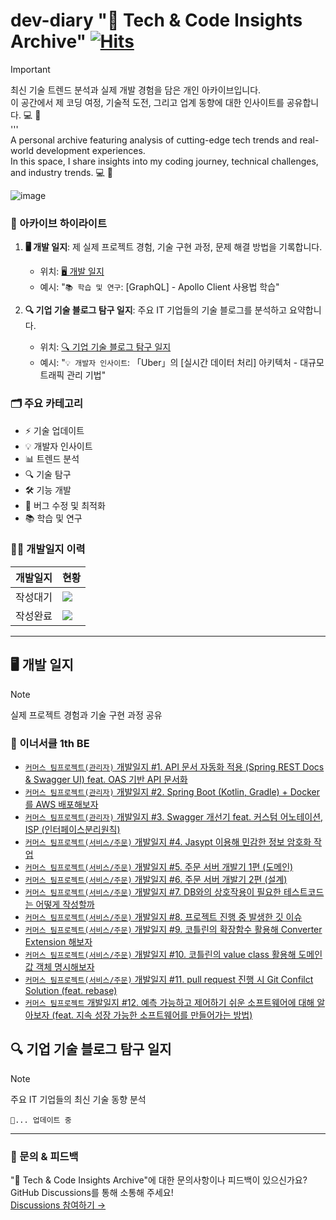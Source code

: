 # dev-diary "🚀 Tech & Code Insights Archive" [![Hits](https://hits.seeyoufarm.com/api/count/incr/badge.svg?url=https%3A%2F%2Fgithub.com%2Fhyunolike%2Fdev-diary&count_bg=%235CB7BE&title_bg=%23555555&icon=buzzfeed.svg&icon_color=%23E7E7E7&title=%EB%B0%A9%EB%AC%B8%EC%9E%90+%EC%88%98&edge_flat=false)](https://hits.seeyoufarm.com)
> [!IMPORTANT]
> 최신 기술 트렌드 분석과 실제 개발 경험을 담은 개인 아카이브입니다. <br/>
>  이 공간에서 제 코딩 여정, 기술적 도전, 그리고 업계 동향에 대한 인사이트를 공유합니다. 💻 🚀 <br/>
> ''' <br/>
> A personal archive featuring analysis of cutting-edge tech trends and real-world development experiences. <br/>
> In this space, I share insights into my coding journey, technical challenges, and industry trends. 💻 🚀 <br/>

![image](https://github.com/user-attachments/assets/dee54fac-344c-408f-8be4-e52e1c609a08)

### 📘 아카이브 하이라이트
1. **🖥️ 개발 일지**: 제 실제 프로젝트 경험, 기술 구현 과정, 문제 해결 방법을 기록합니다.
   - 위치: [🖥️ 개발 일지](#dev-log)
   - 예시: "`📚 학습 및 연구`: [GraphQL] - Apollo Client 사용법 학습"

2. **🔍 기업 기술 블로그 탐구 일지**: 주요 IT 기업들의 기술 블로그를 분석하고 요약합니다.
   - 위치: [🔍 기업 기술 블로그 탐구 일지](#-기업-기술-블로그-탐구-일지)
   - 예시: "`💡 개발자 인사이트`: 「Uber」의 [실시간 데이터 처리] 아키텍처 - 대규모 트래픽 관리 기법"
  
<!-- ### 💻 기술 스택
`🚜... 업데이트 중` -->

### 🗂 주요 카테고리
- ⚡️ 기술 업데이트
- 💡 개발자 인사이트
- 📊 트렌드 분석
- 🔍 기술 탐구
- 🛠️ 기능 개발
- 🐛 버그 수정 및 최적화
- 📚 학습 및 연구


### 👨‍🌾 개발일지 이력
|개발일지|현황|
|-|-|
|작성대기|![](https://img.shields.io/github/issues/hyunolike/dev-diary.svg)|
|작성완료|![](https://img.shields.io/github/issues-closed/hyunolike/dev-diary.svg)|
---
<a name="dev-log"></a>
## 🖥️ 개발 일지
> [!NOTE]
> 실제 프로젝트 경험과 기술 구현 과정 공유
### 🌱 이너서클 1th BE
- [`커머스 팀프로젝트(관리자)` 개발일지 #1. API 문서 자동화 적용 (Spring REST Docs & Swagger UI) feat. OAS 기반 API 문서화](https://github.com/hyunolike/dev-diary/blob/develop/inner-circle/API%20%EB%AC%B8%EC%84%9C%20%EC%9E%90%EB%8F%99%ED%99%94%20%EC%A0%81%EC%9A%A9%20(Spring%20REST%20Docs%20%26%20Swagger%20UI)%20feat.%20OAS%20%EA%B8%B0%EB%B0%98%20API%20%EB%AC%B8%EC%84%9C%ED%99%94.md)
- [`커머스 팀프로젝트(관리자)` 개발일지 #2. Spring Boot (Kotlin, Gradle) + Docker 를 AWS 배포해보자](https://github.com/hyunolike/dev-diary/blob/develop/inner-circle/Spring%20Boot%20(Kotlin%2C%20Gradle)%20%2B%20Docker%20%EB%A5%BC%20AWS%20%EB%B0%B0%ED%8F%AC%ED%95%B4%EB%B3%B4%EC%9E%90.md)
- [`커머스 팀프로젝트(관리자)` 개발일지 #3. Swagger 개선기 feat. 커스텀 어노테이션, ISP (인터페이스분리원칙)](https://github.com/hyunolike/dev-diary/blob/develop/inner-circle/Swagger%20%EA%B0%9C%EC%84%A0%EA%B8%B0%20feat.%20%EC%BB%A4%EC%8A%A4%ED%85%80%20%EC%96%B4%EB%85%B8%ED%85%8C%EC%9D%B4%EC%85%98%2C%20ISP%20(%EC%9D%B8%ED%84%B0%ED%8E%98%EC%9D%B4%EC%8A%A4%EB%B6%84%EB%A6%AC%EC%9B%90%EC%B9%99).md)
- [`커머스 팀프로젝트(서비스/주문)` 개발일지 #4. Jasypt 이용해 민감한 정보 암호화 작업](https://github.com/hyunolike/dev-diary/blob/develop/inner-circle/Jasypt%20%EC%9D%B4%EC%9A%A9%ED%95%B4%20%EB%AF%BC%EA%B0%90%ED%95%9C%20%EC%A0%95%EB%B3%B4%20%EC%95%94%ED%98%B8%ED%99%94%20%EC%9E%91%EC%97%85.md)
- [`커머스 팀프로젝트(서비스/주문)` 개발일지 #5. 주문 서버 개발기 1편 (도메인)](https://github.com/hyunolike/dev-diary/blob/develop/inner-circle/%EC%A3%BC%EB%AC%B8%20%EC%84%9C%EB%B2%84%20%EA%B0%9C%EB%B0%9C%EA%B8%B0%201%ED%8E%B8%20(%EB%8F%84%EB%A9%94%EC%9D%B8).md)
- [`커머스 팀프로젝트(서비스/주문)` 개발일지 #6. 주문 서버 개발기 2편 (설계)](https://github.com/hyunolike/dev-diary/blob/develop/inner-circle/%EC%A3%BC%EB%AC%B8%20%EC%84%9C%EB%B2%84%20%EA%B0%9C%EB%B0%9C%EA%B8%B0%202%ED%8E%B8%20(%EC%84%A4%EA%B3%84).md)
- [`커머스 팀프로젝트(서비스/주문)` 개발일지 #7. DB와의 상호작용이 필요한 테스트코드는 어떻게 작성할까](https://github.com/hyunolike/dev-diary/blob/develop/inner-circle/DB%EC%99%80%EC%9D%98%20%EC%83%81%ED%98%B8%EC%9E%91%EC%9A%A9%EC%9D%B4%20%ED%95%84%EC%9A%94%ED%95%9C%20%ED%85%8C%EC%8A%A4%ED%8A%B8%EC%BD%94%EB%93%9C%EB%8A%94%20%EC%96%B4%EB%96%BB%EA%B2%8C%20%EC%9E%91%EC%84%B1%ED%95%A0%EA%B9%8C.md)
- [`커머스 팀프로젝트(서비스/주문)` 개발일지 #8. 프로젝트 진행 중 발생한 깃 이슈](https://github.com/hyunolike/dev-diary/blob/develop/inner-circle/%ED%94%84%EB%A1%9C%EC%A0%9D%ED%8A%B8%20%EC%A7%84%ED%96%89%20%EC%A4%91%20%EB%B0%9C%EC%83%9D%ED%95%9C%20%EA%B9%83%20%EC%9D%B4%EC%8A%88.md)
- [`커머스 팀프로젝트(서비스/주문)` 개발일지 #9. 코틀린의 확장함수 활용해 Converter Extension 해보자](https://github.com/hyunolike/dev-diary/blob/develop/inner-circle/%EC%BD%94%ED%8B%80%EB%A6%B0%EC%9D%98%20%ED%99%95%EC%9E%A5%ED%95%A8%EC%88%98%20%ED%99%9C%EC%9A%A9%ED%95%B4%20Converter%20Extension%20%ED%95%B4%EB%B3%B4%EC%9E%90.md)
- [`커머스 팀프로젝트(서비스/주문)` 개발일지 #10. 코틀린의 value class 활용해 도메인 값 객체 명시해보자](https://github.com/hyunolike/dev-diary/blob/develop/inner-circle/%EC%BD%94%ED%8B%80%EB%A6%B0%EC%9D%98%20value%20class%20%ED%99%9C%EC%9A%A9%ED%95%B4%20%EB%8F%84%EB%A9%94%EC%9D%B8%20%EA%B0%92%20%EA%B0%9D%EC%B2%B4%20%EB%AA%85%EC%8B%9C%ED%95%B4%EB%B3%B4%EC%9E%90.md)
- [`커머스 팀프로젝트(서비스/주문)` 개발일지 #11. pull request 진행 시 Git Confilct Solution (feat. rebase)](https://github.com/hyunolike/dev-diary/blob/develop/inner-circle/pull%20request%20%EC%A7%84%ED%96%89%20%EC%8B%9C%20Git%20Confilct%20Solution%20(feat.%20rebase).md)
- [`커머스 팀프로젝트` 개발일지 #12. 예측 가능하고 제어하기 쉬운 소프트웨어에 대해 알아보자 (feat. 지속 성장 가능한 소프트웨어를 만들어가는 방법)](https://github.com/hyunolike/dev-diary/blob/develop/inner-circle/%EC%98%88%EC%B8%A1%20%EA%B0%80%EB%8A%A5%ED%95%98%EA%B3%A0%20%EC%A0%9C%EC%96%B4%ED%95%98%EA%B8%B0%20%EC%89%AC%EC%9A%B4%20%EC%86%8C%ED%94%84%ED%8A%B8%EC%9B%A8%EC%96%B4%EC%97%90%20%EB%8C%80%ED%95%B4%20%EC%95%8C%EC%95%84%EB%B3%B4%EC%9E%90%20(feat.%20%EC%A7%80%EC%86%8D%20%EC%84%B1%EC%9E%A5%20%EA%B0%80%EB%8A%A5%ED%95%9C%20%EC%86%8C%ED%94%84%ED%8A%B8%EC%9B%A8%EC%96%B4%EB%A5%BC%20%EB%A7%8C%EB%93%A4%EC%96%B4%EA%B0%80%EB%8A%94%20%EB%B0%A9%EB%B2%95).md)

## 🔍 기업 기술 블로그 탐구 일지
> [!NOTE]
> 주요 IT 기업들의 최신 기술 동향 분석

`🚜... 업데이트 중`


---
### 💬 문의 & 피드백

"🚀 Tech & Code Insights Archive"에 대한 문의사항이나 피드백이 있으신가요? GitHub Discussions를 통해 소통해 주세요! <br />
[Discussions 참여하기 →](https://github.com/hyunolike/dev-diary/discussions)
